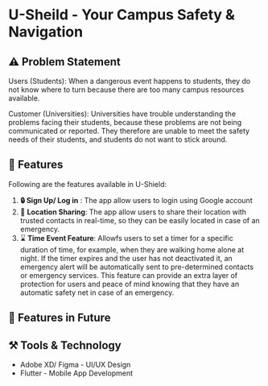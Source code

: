 # U-Sheild - Your Campus Safety & Navigation

## ⚠️ Problem Statement

Users (Students): When a dangerous event happens to students, they do not know where to turn because there are too many campus resources available. 

Customer (Universities): Universities have trouble understanding the problems facing their students, because these problems are not being communicated or reported. They therefore are unable to meet the safety needs of their students, and students do not want to stick around. 



## 📱 Features

Following are the features available in U-Shield:

1. **:lock: Sign Up/ Log in** : The app allow users to login using Google account
2. :round_pushpin: **Location Sharing**: The app allow users to share their location with trusted contacts in real-time, so they can be easily located in case of an emergency.
3. :hourglass: **Time Event Feature**: Allowfs users to set a timer for a specific duration of time, for example, when they are walking home alone at night. If the timer expires and the user has not deactivated it, an emergency alert will be automatically sent to pre-determined contacts or emergency services. This feature can provide an extra layer of protection for users and peace of mind knowing that they have an automatic safety net in case of an emergency.

## 🤔 Features in Future





## ⚒️ Tools & Technology

- Adobe XD/ Figma - UI/UX Design
- Flutter - Mobile App Development



